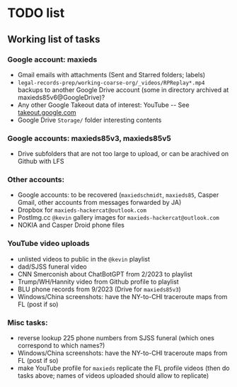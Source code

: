 # TODO list

## Working list of tasks

### Google account: maxieds

* Gmail emails with attachments (Sent and Starred folders; labels)
* `legal-records-prep/working-coarse-org/_videos/RPReplay*.mp4` backups to another Google Drive account (some in directory archived at maxieds85v6@GoogleDrive)?
* Any other Google Takeout data of interest: YouTube -- See [takeout.google.com](takeout.google.com)
* Google Drive `Storage/` folder interesting contents

### Google accounts: maxieds85v3, maxieds85v5

* Drive subfolders that are not too large to upload, or can be arachived on Github with LFS

### Other accounts:

* Google accounts: to be recovered (`maxiedschmidt`, `maxieds85`, Casper Gmail, other accounts from messages forwarded by JA)
* Dropbox for `maxieds-hackercat@outlook.com`
* PostImg.cc `@kevin` gallery images for `maxieds-hackercat@outlook.com`
* NOKIA and Casper Droid phone files

### YouTube video uploads

* unlisted videos to public in the `@kevin` playlist
* dad/SJSS funeral video
* CNN Smerconish about ChatBotGPT from 2/2023 to playlist
* Trump/WH/Hannity video from Github profile to playlist
* BLU phone records from 9/2023 (Drive for `maxieds85v3`)
* Windows/China screenshots: have the NY-to-CHI traceroute maps from FL (post if so)

### Misc tasks:

* reverse lookup 225 phone numbers from SJSS funeral (which ones correspond to which names?)
* Windows/China screenshots: have the NY-to-CHI traceroute maps from FL (post if so)
* make YouTube profile for `maxieds` replicate the FL profile videos (then do tasks above; names of videos uploaded should allow to replicate) 
